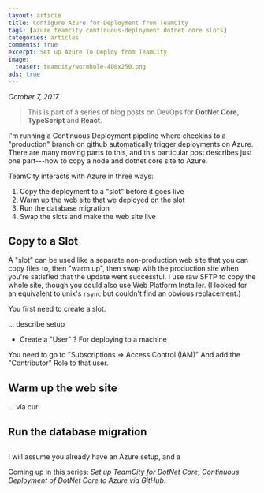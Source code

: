 ```yaml
---
layout: article
title: Configure Azure for Deployment from TeamCity
tags: [azure teamcity continuous-deployment dotnet core slots]
categories: articles
comments: true
excerpt: Set up Azure To Deploy from TeamCity
image:
  teaser: teamcity/wormhole-400x250.png
ads: true
---
```


*October 7, 2017*

>
> This is part of a series of blog posts on DevOps for **DotNet Core**, **TypeScript** and **React**.
>

I'm running a Continuous Deployment pipeline where checkins to a "production" branch on github 
automatically trigger deployments on Azure.  There are many moving parts to this, and this 
particular post describes just one part---how to copy a node and dotnet core site to Azure.  

TeamCity interacts with Azure in three ways:

1) Copy the deployment to a "slot" before it goes live
2) Warm up the web site that we deployed on the slot
3) Run the database migration
2) Swap the slots and make the web site live 

## Copy to a Slot

A "slot" can be used like a separate non-production web site that you can copy files to, then
"warm up", then swap with the production site when you're satisfied that the update went successful.
I use raw SFTP to copy the whole site, though you could also use Web Platform Installer.  (I looked
for an equivalent to unix's `rsync` but couldn't find an obvious replacement.)


You first need to create a slot.

... describe setup

- Create a "User" ? For deploying to a machine

You need to go to "Subscriptions => Access Control (IAM)"
And add the "Contributor" Role to that user.

## Warm up the web site

... via curl

## Run the database migration

##






I will assume you already have an Azure setup, and a 

Coming up in this series: *Set up TeamCity for DotNet Core*; *Continuous Deployment of DotNet Core 
to Azure via GitHub*.




